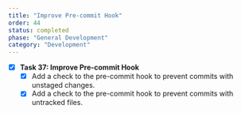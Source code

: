 ```yaml
---
title: "Improve Pre-commit Hook"
order: 44
status: completed
phase: "General Development"
category: "Development"
---
```


- [x] **Task 37: Improve Pre-commit Hook**
  - [x] Add a check to the pre-commit hook to prevent commits with unstaged
        changes.
  - [x] Add a check to the pre-commit hook to prevent commits with untracked
        files.